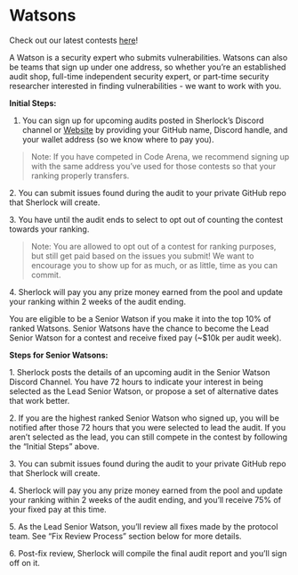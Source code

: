 # Watsons

Check out our latest contests [here](https://app.sherlock.xyz/audits/contests)!



A Watson is a security expert who submits vulnerabilities. Watsons can also be teams that sign up under one address, so whether you’re an established audit shop, full-time independent security expert, or part-time security researcher interested in finding vulnerabilities - we want to work with you.&#x20;

**Initial Steps:**&#x20;

1. You can sign up for upcoming audits posted in Sherlock’s Discord channel or [Website](https://app.sherlock.xyz/audits/contests) by providing your GitHub name, Discord handle, and your wallet address (so we know where to pay you).&#x20;

> Note: If you have competed in Code Arena, we recommend signing up with the same address you’ve used for those contests so that your ranking properly transfers.&#x20;

2\. You can submit issues found during the audit to your private GitHub repo that Sherlock will create.&#x20;

3\. You have until the audit ends to select to opt out of counting the contest towards your ranking.&#x20;

> Note: You are allowed to opt out of a contest for ranking purposes, but still get paid based on the issues you submit! We want to encourage you to show up for as much, or as little, time as you can commit.&#x20;

4\. Sherlock will pay you any prize money earned from the pool and update your ranking within 2 weeks of the audit ending.

You are eligible to be a Senior Watson if you make it into the top 10% of ranked Watsons. Senior Watsons have the chance to become the Lead Senior Watson for a contest and receive fixed pay (\~$10k per audit week).&#x20;

**Steps for Senior Watsons:**&#x20;

1\. Sherlock posts the details of an upcoming audit in the Senior Watson Discord Channel. You have 72 hours to indicate your interest in being selected as the Lead Senior Watson, or propose a set of alternative dates that work better.&#x20;

2\. If you are the highest ranked Senior Watson who signed up, you will be notified after those 72 hours that you were selected to lead the audit. If you aren’t selected as the lead, you can still compete in the contest by following the “Initial Steps” above.&#x20;

3\. You can submit issues found during the audit to your private GitHub repo that Sherlock will create.

4\. Sherlock will pay you any prize money earned from the pool and update your ranking within 2 weeks of the audit ending, and you’ll receive 75% of your fixed pay at this time.

5\. As the Lead Senior Watson, you’ll review all fixes made by the protocol team. See “Fix Review Process” section below for more details.&#x20;

6\. Post-fix review, Sherlock will compile the final audit report and you’ll sign off on it.

